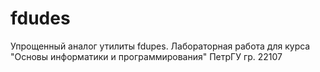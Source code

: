 # fdudes
Упрощенный аналог утилиты fdupes. Лабораторная работа для курса "Основы информатики и программирования" ПетрГУ гр. 22107 
